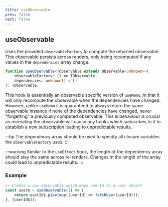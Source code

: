 ```yaml
---
title: useObservable
prev: false
next: false
---
```


## useObservable

Uses the provided `observableFactory` to compute the returned observable. This observable persists across renders, only being recomputed if any values in the `dependencies` array change.

```ts
function useObservable<TObservable extends Observable<unknown>>(
	observableFactory: () => TObservable,
	dependencies: unknown[] = []
): TObservable;
```

This hook is essentially an observable specific version of `useMemo`, in that it will only recompute the observable when the dependencies have changed. However, unlike `useMemo` it is guaranteed to always return the same observable instance if none of the dependencies have changed, never "forgetting" a previously computed observable. This is behaviour is crucial as recreating the observable will cause any hooks which subscribes to it to establish a new subscription leading to unpredictable results.

:::tip
The dependency array should be used to specify all closure variables the `observableFactory` uses.
:::

:::warning
Similar to the `useEffect` hook, the length of the dependency array should stay the same across re-renders. Changes in the length of the array could lead to unpredictable results.
:::

### Example

```js
// Create a new observable which maps userId to a user object
const user$ = useObservable(() => {
	return userId$.pipe(map((userId) => fetchUser(userId)));
}, [userId$]);
```
